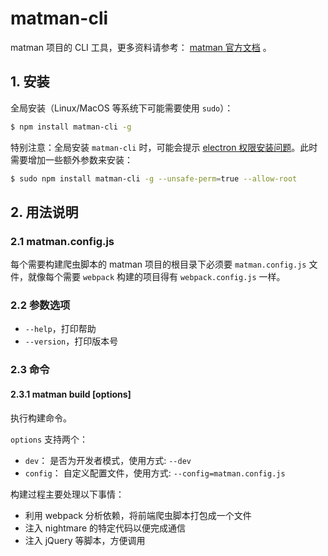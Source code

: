 # matman-cli

matman 项目的 CLI 工具，更多资料请参考： [matman 官方文档](https://matmanjs.github.io/matman/) 。

## 1. 安装

全局安装（Linux/MacOS 等系统下可能需要使用 `sudo`）：

```bash
$ npm install matman-cli -g
```

特别注意：全局安装 `matman-cli` 时，可能会提示 [electron 权限安装问题](https://github.com/matmanjs/matman-cli/issues/30)。此时需要增加一些额外参数来安装：

```bash
$ sudo npm install matman-cli -g --unsafe-perm=true --allow-root
```

## 2. 用法说明

### 2.1 matman.config.js

每个需要构建爬虫脚本的 matman 项目的根目录下必须要 `matman.config.js` 文件，就像每个需要 `webpack` 构建的项目得有 `webpack.config.js` 一样。

### 2.2 参数选项

- `--help`，打印帮助
- `--version`，打印版本号

### 2.3 命令

#### 2.3.1 matman build [options]

执行构建命令。

`options` 支持两个：

- `dev`： 是否为开发者模式，使用方式: `--dev`
- `config`： 自定义配置文件，使用方式: `--config=matman.config.js`


构建过程主要处理以下事情：

- 利用 webpack 分析依赖，将前端爬虫脚本打包成一个文件
- 注入 nightmare 的特定代码以便完成通信
- 注入 jQuery 等脚本，方便调用


